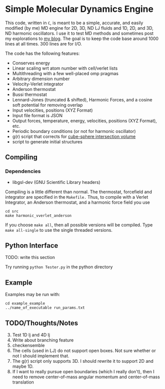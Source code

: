 Simple Molecular Dynamics Engine
=========================

This code, written in `C`, is meant to be a simple, accurate, and
easily modified (by me) MD engine for 2D, 3D, ND LJ fluids and 1D, 2D, and
3D, ND harmonic oscillators. I use it to test MD methods and sometimes
post my explorations to [my
blog](http://crowsandcats.blogspot.com). The goal is to keep the code
base around 1000 lines at all times. 300 lines are for I/O.


The code has the following features:

* Conserves energy
* Linear scaling wrt atom number with cell/verlet lists
* Multithreading with a few well-placed omp pragmas
* Arbitrary dimension number
* Velocity-Verlet integrator
* Anderson thermostat
* Bussi thermostat
* Lennard-Jones (truncated & shifted), Harmonic Forces, and a cosine soft potential for removing overlap
* Input velocities, positions (XYZ Format)
* Input file format is JSON
* Output forces, temperature, energy, velocities, positions (XYZ Format), etc.
* Periodic boundary conditions (or not for harmonic oscillator)
* g(r) script that corrects for [cube-sphere intersection volume](http://crowsandcats.blogspot.com/2013/05/extending-radial-distributions.html)
* script to generate initial structures


Compiling
-------------------------

### Dependencies

 * libgsl-dev (GNU Scientific Library headers)

Compiling is a little different
than normal. The thermostat, forcefield and integrator are specified
in the `Makefile.` Thus, to compile with a Verlet Integrator, an
Anderson thermostat, and a harmonic force field you use

    cd src
    make harmonic_vverlet_anderson

If you choose `make all`, then all possible versions will be compiled.
Type `make all-single` to use the single threaded versions.

Python Interface
-----------------
TODO: write this section

Try running `python Tester.py` in the python directory

Example
-------------------------
Examples may be run with:

    cd example_example
    ../name_of_executable run_params.txt


TODO/Thoughts/Notes
-------------------------
3. Test 1D lj and 4D lj
4. Write about branching feature
5. checkensemble
6. The cells (used in LJ) do not support open boxes. Not sure whether or not I should implement that. 
7. The g(r) script only supports 3D. I should rewrite it to support 2D and maybe 1D. 
8. If I want to really pursue open boundaries (which I really don't), then I need to remove center-of-mass angular momentum and center-of-mass translation
